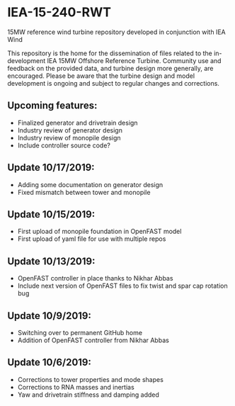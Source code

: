 # IEA-15-240-RWT
15MW reference wind turbine repository developed in conjunction with IEA Wind

This repository is the home for the dissemination of files related to the in-development IEA 15MW Offshore Reference Turbine.  Community use and feedback on the provided data, and turbine design more generally, are encouraged.  Please be aware that the turbine design and model development is ongoing and subject to regular changes and corrections.

 
## Upcoming features:

* Finalized generator and drivetrain design
* Industry review of generator design
* Industry review of monopile design
* Include controller source code?

## Update 10/17/2019:

* Adding some documentation on generator design
* Fixed mismatch between tower and monopile

## Update 10/15/2019:

* First upload of monopile foundation in OpenFAST model
* First upload of yaml file for use with multiple repos

## Update 10/13/2019:

* OpenFAST controller in place thanks to Nikhar Abbas
* Include next version of OpenFAST files to fix twist and spar cap rotation bug

## Update 10/9/2019:

* Switching over to permanent GitHub home
* Addition of OpenFAST controller from Nikhar Abbas

## Update 10/6/2019:

* Corrections to tower properties and mode shapes
* Corrections to RNA masses and inertias
* Yaw and drivetrain stiffness and damping added
